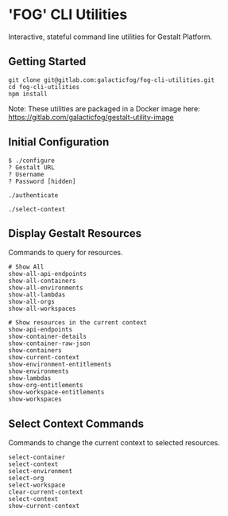 
# 'FOG' CLI Utilities

Interactive, stateful command line utilities for Gestalt Platform.

## Getting Started

```
git clone git@gitlab.com:galacticfog/fog-cli-utilities.git
cd fog-cli-utilities
npm install
```

Note: These utilities are packaged in a Docker image here: https://gitlab.com/galacticfog/gestalt-utility-image


## Initial Configuration
```
$ ./configure 
? Gestalt URL 
? Username 
? Password [hidden]

./authenticate

./select-context
```

## Display Gestalt Resources
Commands to query for resources.
```
# Show All
show-all-api-endpoints
show-all-containers
show-all-environments
show-all-lambdas
show-all-orgs
show-all-workspaces

# Show resources in the current context
show-api-endpoints
show-container-details
show-container-raw-json
show-containers
show-current-context
show-environment-entitlements
show-environments
show-lambdas
show-org-entitlements
show-workspace-entitlements
show-workspaces
```

## Select Context Commands
Commands to change the current context to selected resources.
```
select-container
select-context
select-environment
select-org
select-workspace
clear-current-context
select-context
show-current-context
```
